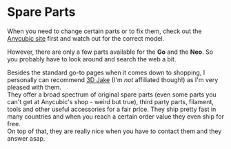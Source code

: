 <link rel=”manifest” href=”docs/manifest.webmanifest”>

# Spare Parts
When you need to change certain parts or to fix them, check out the [Anycubic site](https://www.anycubic.com/collections/for-kobra-series) first and watch out for the correct model.  
  
However, there are only a few parts available for the **Go** and the **Neo**. So you probably have to look around and search the web a bit.  
  
Besides the standard go-to pages when it comes down to shopping, I personally can recommend [3D Jake](https://www.3djake.com) (I'm *not* affiliated though!) as I'm very pleased with them.  
They offer a broad spectrum of original spare parts (even some parts you can't get at Anycubic's shop - weird but true), third party parts, filament, tools and other useful accessories for a fair price. They ship pretty fast in many countries and when you reach a certain order value they even ship for free.  
On top of that, they are really nice when you have to contact them and they answer asap.  
